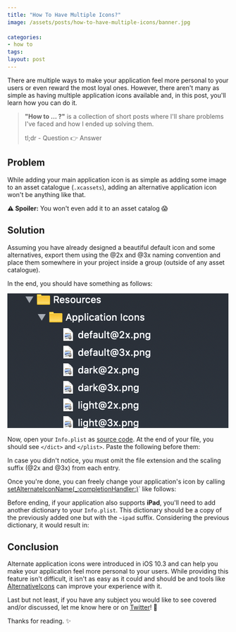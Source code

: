 ```yaml
---
title: "How To Have Multiple Icons?"
image: /assets/posts/how-to-have-multiple-icons/banner.jpg

categories:
- how to
tags:
layout: post
---
```


There are multiple ways to make your application feel more personal to your users or even reward the most loyal ones. However, there aren't many as simple as having multiple application icons available and, in this post, you'll learn how you can do it.

> **"How to …  ?"** is a collection of short posts where I'll share problems I've faced and how I ended up solving them.
>
> tl;dr - Question 👉 Answer

## Problem

While adding your main application icon is as simple as adding some image to an asset catalogue (`.xcassets`), adding an alternative application icon won't be anything like that. 

**⚠️ Spoiler:** You won't even add it to an asset catalog 😱

## Solution

Assuming you have already designed a beautiful default icon and some alternatives, export them using the @2x and @3x naming convention and place them somewhere in your project inside a group (outside of any asset catalogue). 

In the end, you should have something as follows:

![](https://github.com/pedrommcarrasco/pedrommcarrasco.github.io/blob/master/assets/posts/how-to-have-multiple-icons/folderExample.png?raw=true)

Now, open your `Info.plist` as [source code](https://github.com/pedrommcarrasco/pedrommcarrasco.github.io/blob/master/assets/posts/how-to-have-multiple-icons/openAsSource.jpg?raw=true). At the end of your file, you should see `</dict>` and `</plist>`. Paste the following before them:

<script src="https://gist.github.com/pedrommcarrasco/7ea615cf3755d3d42df4357a5e44721a.js"></script>

In case you didn't notice, you must omit the file extension and the scaling suffix (@2x and @3x) from each entry. 

Once you're done, you can freely change your application's icon by calling [setAlternateIconName(_:completionHandler:)](https://developer.apple.com/reference/uikit/uiapplication/2806818-setalternateiconname)` like follows:

<script src="https://gist.github.com/pedrommcarrasco/dabebe009c6738a6cb6c0ae774a6ef13.js"></script>

Before ending, if your application also supports **iPad**, you'll need to add another dictionary to your `Info.plist`. This dictionary should be a copy of the previously added one but with the `~ipad` suffix. Considering the previous dictionary, it would result in:

<script src="https://gist.github.com/pedrommcarrasco/19ade32e54e8870ac9988e827099fcbc.js"></script>

## Conclusion

Alternate application icons were introduced in iOS 10.3 and can help you make your application feel more personal to your users. While providing this feature isn't difficult, it isn't as easy as it could and should be and tools like [AlternativeIcons](https://github.com/alexaubry/alternate-icons) can improve your experience with it.

Last but not least, if you have any subject you would like to see covered and/or discussed, let me know here or on [Twitter](https://twitter.com/pedrommcarrasco)! 👀

Thanks for reading. ✨
